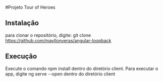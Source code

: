  #Projeto Tour of Heroes
 ## Instalação
para clonar o repositório, digite: git clone https://github.com/mayllonveras/angular-loopback
 ## Execução
Execute o comando npm install dentro do diretório client.
 Para executar o app, digite ng serve --open dentro do diretório client 